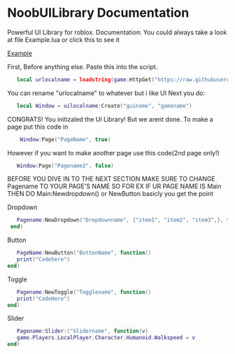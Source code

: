 # NoobUILibrary Documentation
Powerful UI Library for roblox.
Documentation:
You could always take a look at file Example.lua
or click this to see it 


[Example](Example.lua)


First, Before anything else. Paste this into the script.
```lua
   local urlocalname = loadstring(game:HttpGet("https://raw.githubusercontent.com/aaa826/NoobUILibrary/main/NoobUI.lua"))()
```
You can rename "urlocalname" to whatever but i like UI
Next you do:
```lua
   local Window = uilocalname:Create("guiname", "gamename")
```
CONGRATS! You initizaled the UI Library! But we arent done. To make a page put this code in
```lua
    Window:Page("PageName", true)
```
However if you want to make another page use this code(2nd page only!)
```lua
   Window:Page("Pagename2", false) 
```
BEFORE YOU DIVE IN TO THE NEXT SECTION MAKE SURE TO CHANGE Pagename TO YOUR PAGE'S NAME SO FOR EX IF UR PAGE NAME IS Main THEN DO Main:Newdropdown() or NewButton basicly you get the point 

Dropdown
```lua
   Pagename:NewDropdown("Dropdownname", {"item1", "item2", "item3",}, function()
 end)
```
Button
```lua
   PageName:NewButton("ButtonName", function()
   print("Codehere")
end)
```
Toggle
```lua
   Pagename:NewToggle("Togglename", function()
   print("CodeHere")
end)
```
Slider
```lua
   Pagename:Slider:("Slidername", function(v)
   game.Players.LocalPlayer.Character.Humanoid.Walkspeed = v
end)
```
